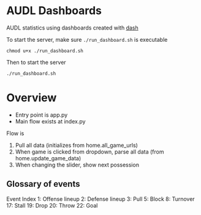 # AUDL Dashboards

AUDL statistics using dashboards created with [dash](https://dash.plotly.com) 

To start the server, make sure `./run_dashboard.sh` is executable
```
chmod u+x ./run_dashboard.sh
```

Then to start the server
```
./run_dashboard.sh
```

# Overview
* Entry point is app.py
* Main flow exists at index.py

Flow is
1. Pull all data (initializes from home.all_game_urls)
2. When game is clicked from dropdown, parse all data (from home.update_game_data)
3. When changing the slider, show next possession


## Glossary of events
Event Index
1: Offense lineup
2: Defense lineup
3: Pull
5: Block
8: Turnover
17: Stall
19: Drop
20: Throw
22: Goal
